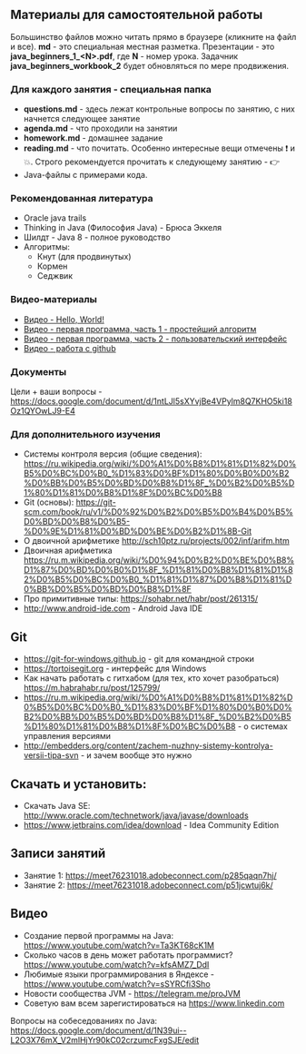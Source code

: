 ## Материалы для самостоятельной работы

Большинство файлов можно читать прямо в браузере (кликните на файл и все). **md** - это специальная местная разметка. Презентации - это **java_beginners_1_\<N\>.pdf**, где **N** - номер урока. Задачник **java_beginners_workbook_2** будет обновляться по мере продвижения. 

### Для каждого занятия - специальная папка
- **questions.md** - здесь лежат контрольные вопросы по занятию, с них начнется следующее занятие
- **agenda.md** - что проходили на занятии
- **homework.md** - домашнее задание
- **reading.md** - что почитать. Особенно интересные вещи отмечены :exclamation: и :boom:. Строго рекомендуется прочитать к следующему занятию - :point_right:
- Java-файлы с примерами кода.

### Рекомендованная литература
* Oracle java trails
* Thinking in Java (Философия Java) - Брюса Эккеля
* Шилдт - Java 8 - полное руководство
* Алгоритмы:
  * Кнут (для продвинутых)
  * Кормен
  * Седжвик

### Видео-материалы
* [Видео - Hello, World!](https://www.youtube.com/watch?v=Ta3KT68cK1M)
* [Видео - первая программа, часть 1 - простейший алгоритм](https://www.youtube.com/watch?v=jdfAIeGn1r8)
* [Видео - первая программа, часть 2 - пользовательский интерфейс](https://www.youtube.com/watch?v=6j0bMl1Jr68)
* [Видео - работа с github](https://www.youtube.com/watch?v=azFmXyrdaRg)


### Документы
Цели + ваши вопросы - https://docs.google.com/document/d/1ntLJl5sXYvjBe4VPylm8Q7KHO5ki18Oz1QYOwLJ9-E4

### Для дополнительного изучения
* Системы контроля версия (общие сведения):
https://ru.wikipedia.org/wiki/%D0%A1%D0%B8%D1%81%D1%82%D0%B5%D0%BC%D0%B0_%D1%83%D0%BF%D1%80%D0%B0%D0%B2%D0%BB%D0%B5%D0%BD%D0%B8%D1%8F_%D0%B2%D0%B5%D1%80%D1%81%D0%B8%D1%8F%D0%BC%D0%B8
* Git (основы):
https://git-scm.com/book/ru/v1/%D0%92%D0%B2%D0%B5%D0%B4%D0%B5%D0%BD%D0%B8%D0%B5-%D0%9E%D1%81%D0%BD%D0%BE%D0%B2%D1%8B-Git
* О двоичной арифметике http://sch10ptz.ru/projects/002/inf/arifm.htm
* Двоичная арифметика https://ru.m.wikipedia.org/wiki/%D0%94%D0%B2%D0%BE%D0%B8%D1%87%D0%BD%D0%B0%D1%8F_%D1%81%D0%B8%D1%81%D1%82%D0%B5%D0%BC%D0%B0_%D1%81%D1%87%D0%B8%D1%81%D0%BB%D0%B5%D0%BD%D0%B8%D1%8F
* Про примитивные типы: https://sohabr.net/habr/post/261315/
* http://www.android-ide.com -  Android Java IDE 

Git
---
* https://git-for-windows.github.io - git для командной строки 
* https://tortoisegit.org - интерфейс для Windows
* Как начать работать с гитхабом (для тех, кто хочет разобраться) https://m.habrahabr.ru/post/125799/ 
* https://ru.m.wikipedia.org/wiki/%D0%A1%D0%B8%D1%81%D1%82%D0%B5%D0%BC%D0%B0_%D1%83%D0%BF%D1%80%D0%B0%D0%B2%D0%BB%D0%B5%D0%BD%D0%B8%D1%8F_%D0%B2%D0%B5%D1%80%D1%81%D0%B8%D1%8F%D0%BC%D0%B8 - о системах управления версиями
* http://embedders.org/content/zachem-nuzhny-sistemy-kontrolya-versii-tipa-svn - и зачем вообще это нужно 

Скачать и установить:
---------------------
* Скачать Java SE: http://www.oracle.com/technetwork/java/javase/downloads
* https://www.jetbrains.com/idea/download - Idea Community Edition

Записи занятий
--------------
* Занятие 1: https://meet76231018.adobeconnect.com/p285qaqn7hj/
* Занятие 2: https://meet76231018.adobeconnect.com/p51jcwtuj6k/

Видео
-----
* Создание первой программы на Java: https://www.youtube.com/watch?v=Ta3KT68cK1M
* Сколько часов в день может работать программист? https://www.youtube.com/watch?v=kfsAMZ7_DdI
* Любимые языки программирования в Яндексе - https://www.youtube.com/watch?v=sSYRCfi3Sho
* Новости сообщества JVM - https://telegram.me/proJVM
* Советую вам всем зарегистироваться на https://www.linkedin.com

Вопросы на собеседованиях по Java:
https://docs.google.com/document/d/1N39ui--L2O3X76mX_V2mlHjYr90kC02crzumcFxgSJE/edit
